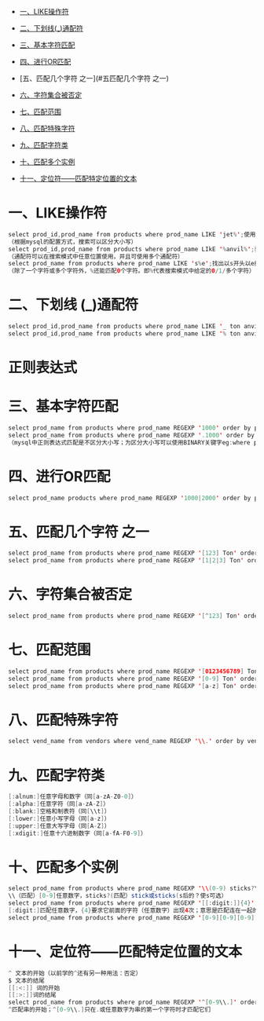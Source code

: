 <!-- GFM-TOC -->
* [一、LIKE操作符](#一LIKE操作符)
* [二、下划线(_)通配符](#二下划线(_)通配符)

* [三、基本字符匹配](#三基本字符匹配)
* [四、进行OR匹配](#四、进行OR匹配)
* [五、匹配几个字符 之一](#五匹配几个字符 之一)
* [六、字符集合被否定](#六字符集合被否定)
* [七、匹配范围](#七匹配范围)
* [八、匹配特殊字符](#八、匹配特殊字符)
* [九、匹配字符类](#九匹配字符类)
* [十、匹配多个实例](#十匹配多个实例)
* [十一、定位符——匹配特定位置的文本](#十一定位符——匹配特定位置的文本)
<!-- GFM-TOC -->
# 一、LIKE操作符
```java
select prod_id,prod_name from products where prod_name LIKE 'jet%';使用了搜索模式‘jet%’，检索以jet开头的词，%告诉mysql，jet之后的任意字符
（根据mysql的配置方式，搜索可以区分大小写）
select prod_id,prod_name from products where prod_name LIkE '%anvil%';表示可以匹配任何包含文本anvil的值，不论之前或之后出现什么字符
（通配符可以在搜索模式中任意位置使用，并且可使用多个通配符）
select prod_name from products where prod_name LIKE 's%e';找出以s开头以e结尾的产品；通配符出现在搜索模式的中间；
（除了一个字符或多个字符外，%还能匹配0个字符。即%代表搜索模式中给定的0/1/多个字符）
```
# 二、下划线 (_)通配符

```java
select prod_id,prod_name from products where prod_name LIKE '_ ton anvil';下划线只匹配单个字符，不能匹配0个或多个字符。
select prod_id,prod_name from products where prod_name LIKE '% ton anvil';
```
# 正则表达式
# 三、基本字符匹配
```java
select prod_name from products where prod_name REGEXP '1000' order by prod_name;REGEXP后跟的维正则表达式
select prod_name from products where prod_name REGEXP '.1000' order by prod_name;使用正则表达式.000,.是正则中特殊字符，表示任意一个字符
（mysql中正则表达式匹配是不区分大小写；为区分大小写可以使用BINARY关键字eg:where prod_name REGEXP BINARY 'JetPack .000'）
```
# 四、进行OR匹配
```java
select prod_name products where prod_name REGEXP '1000|2000' order by prod_name;|为正则表达式中OR操作符，表示匹配其中之一
```
# 五、匹配几个字符 之一
```java
select prod_name from products where prod_name REGEXP '[123] Ton' order by prod_name;[123]意思是匹配1或2或3都行；[]是另一种形式OR语句
select prod_name from products where prod_name REGEXP '[1|2|3] Ton' order by prod_name;同上的作用一样
```
# 六、字符集合被否定
```java
select prod_name from products where prod_name REGEXP '[^123] Ton' order by prod_name;匹配1或2或3之外的字符
```
# 七、匹配范围
```java
select prod_name from products where prod_name REGEXP '[0123456789] Ton' order by prod_name;匹配0-9
select prod_name from products where prod_name REGEXP '[0-9] Ton' order by prod_name;同上
select prod_name from products where prod_name REGEXP '[a-z] Ton' order by prod_name;
```
# 八、匹配特殊字符
```java
select vend_name from vendors where vend_name REGEXP '\\.' order by vend_name;匹配特殊字符，必须以\\为前导，这种处理是转义，应用于特殊字符
```

# 九、匹配字符类
```java
[:alnum:]任意字母和数字（同[a-zA-Z0-0]）
[:alpha:]任意字符（同[a-zA-Z]）
[:blank:]空格和制表符（同[\\t]）
[:lower:]任意小写字母（同[a-z]）
[:upper:]任意大写字母（同[A-Z]）
[:xdigit:]任意十六进制数字（同[a-fA-F0-9]）
```
# 十、匹配多个实例
```java
select prod_name from products where prod_name REGEXP '\\(0-9) sticks?\\)' order by prod_name;
\\（匹配）[0-9]任意数字，sticks?(匹配）stick或sticks(s后的？使s可选）
select prod_name from products where prod_name REGEXP '[[:digit:]]{4}' order by prod_name;
[:digit:]匹配任意数字，{4}要求它前面的字符（任意数字）出现4次；意思是匹配连在一起的任意四位数字
select prod_name from products where prod_name REGEXP '[0-9][0-9][0-9][0-9]' order by prod_name;达到的效果同上
```
# 十一、定位符——匹配特定位置的文本
```java
^ 文本的开始（以前学的^还有另一种用法：否定）
$ 文本的结尾
[[:<:]] 词的开始
[[:>:]]词的结尾
select prod_name from products where prod_name REGEXP '^[0-9\\.]' order by prod_name;
^匹配串的开始；^[0-9\\.]只在.或任意数字为串的第一个字符时才匹配它们
```





